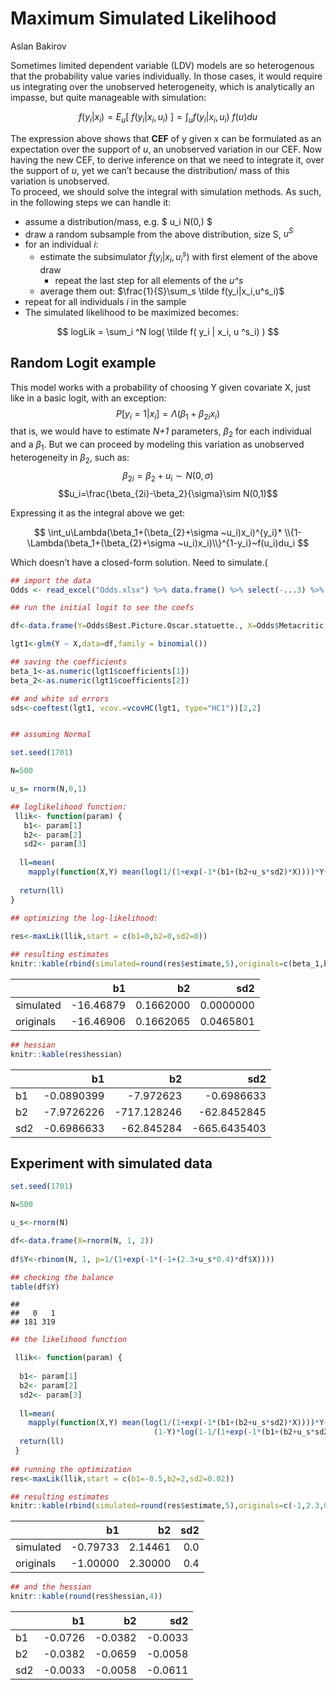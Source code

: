 Maximum Simulated Likelihood
================
Aslan Bakirov

Sometimes limited dependent variable (LDV) models are so heterogenous
that the probability value varies individually. In those cases, it would
require us integrating over the unobserved heterogeneity, which is
analytically an impasse, but quite manageable with simulation:

$$f(y_i|x_i)= E_u[~f(y_i|x_i,u_i)~] = \int_uf(y_i|x_i,u_i)~f(u)du$$

The expression above shows that **CEF** of y given x can be formulated
as an expectation over the support of *u*, an unobserved variation in
our CEF. Now having the new CEF, to derive inference on that we need to
integrate it, over the support of *u*, yet we can’t because the
distribution/ mass of this variation is unobserved.  
To proceed, we should solve the integral with simulation methods. As
such, in the following steps we can handle it:

-   assume a distribution/mass, e.g. \$ u_i N(0,) \$  
-   draw a random subsample from the above distribution, size S, $u^S$  
-   for an individual $i$:
    -   estimate the subsimulator $\tilde f(y_i|x_i,u^s_i)$ with first
        element of the above draw
        -   repeat the last step for all elements of the *u^s*
    -   average them out: $\frac{1}{S}\sum_s \tilde f(y_i|x_i,u^s_i)$  
-   repeat for all individuals $i$ in the sample  
-   The simulated likelihood to be maximized becomes:

$$ logLik = \sum_i ^N log( \tilde f( y_i | x_i, u ^s_i) ) $$

## Random Logit example

This model works with a probability of choosing Y given covariate X,
just like in a basic logit, with an exception:
$$P[y_i=1|x_i]=\Lambda(\beta_1+\beta_{2i}x_i)$$ that is, we would have
to estimate *N+1* parameters, $\beta_2$ for each individual and a
$\beta_1$. But we can proceed by modeling this variation as unobserved
heterogeneity in $\beta_2$, such as:  
$$\beta_{2i}=\beta_2+u_i\sim N(0,\sigma)$$
$$u_i=\frac{\beta_{2i}-\beta_2}{\sigma}\sim N(0,1)$$

Expressing it as the integral above we get:

$$ \int_u\Lambda(\beta_1+(\beta_{2}+\sigma ~u_i)x_i)^{y_i}* 
\\{1-\Lambda(\beta_1+(\beta_{2}+\sigma ~u_i)x_i)\\}^{1-y_i}~f(u_i)du_i $$

Which doesn’t have a closed-form solution. Need to simulate.(

``` r
## import the data
Odds <- read_excel("Odds.xlsx") %>% data.frame() %>% select(-...3) %>% filter(Year>2007) 

## run the initial logit to see the coefs

df<-data.frame(Y=Odds$Best.Picture.Oscar.statuette., X=Odds$Metacritic,sllik=as.numeric(length(Odds)))

lgt1<-glm(Y ~ X,data=df,family = binomial())

## saving the coefficients
beta_1<-as.numeric(lgt1$coefficients[1])
beta_2<-as.numeric(lgt1$coefficients[2])

## and white sd errors
sds<-coeftest(lgt1, vcov.=vcovHC(lgt1, type="HC1"))[2,2]


## assuming Normal

set.seed(1701)

N=500

u_s= rnorm(N,0,1)

## loglikelihood function:  
 llik<- function(param) {
   b1<- param[1]
   b2<- param[2]
   sd2<- param[3]
   
  ll=mean(
    mapply(function(X,Y) mean(log(1/(1+exp(-1*(b1+(b2+u_s*sd2)*X))))*Y+(1-Y)*log(1-1/(1+exp(-1*(b1+(b2+u_s*sd2)*X))))),df$X,df$Y))
  
  return(ll)
}

## optimizing the log-likelihood:  
 
res<-maxLik(llik,start = c(b1=0,b2=0,sd2=0))

## resulting estimates
knitr::kable(rbind(simulated=round(res$estimate,5),originals=c(beta_1,beta_2,sds)),row.names = TRUE)
```

|           |        b1 |        b2 |       sd2 |
|:----------|----------:|----------:|----------:|
| simulated | -16.46879 | 0.1662000 | 0.0000000 |
| originals | -16.46906 | 0.1662065 | 0.0465801 |

``` r
## hessian
knitr::kable(res$hessian)
```

|     |         b1 |          b2 |          sd2 |
|:----|-----------:|------------:|-------------:|
| b1  | -0.0890399 |   -7.972623 |   -0.6986633 |
| b2  | -7.9726226 | -717.128246 |  -62.8452845 |
| sd2 | -0.6986633 |  -62.845284 | -665.6435403 |

## Experiment with simulated data

``` r
set.seed(1701)

N=500

u_s<-rnorm(N)

df<-data.frame(X=rnorm(N, 1, 2))
 
df$Y<-rbinom(N, 1, p=1/(1+exp(-1*(-1+(2.3+u_s*0.4)*df$X))))

## checking the balance
table(df$Y)
```

    ## 
    ##   0   1 
    ## 181 319

``` r
## the likelihood function

 llik<- function(param) {
  
  b1<- param[1]
  b2<- param[2]
  sd2<- param[3]
   
  ll=mean(
    mapply(function(X,Y) mean(log(1/(1+exp(-1*(b1+(b2+u_s*sd2)*X))))*Y+
                                (1-Y)*log(1-1/(1+exp(-1*(b1+(b2+u_s*sd2)*X))))), df$X, df$Y))
  return(ll)
 }
 
## running the optimization
res<-maxLik(llik,start = c(b1=-0.5,b2=2,sd2=0.02))

## resulting estimates
knitr::kable(rbind(simulated=round(res$estimate,5),originals=c(-1,2.3,0.4)),row.names = TRUE)
```

|           |       b1 |      b2 | sd2 |
|:----------|---------:|--------:|----:|
| simulated | -0.79733 | 2.14461 | 0.0 |
| originals | -1.00000 | 2.30000 | 0.4 |

``` r
## and the hessian
knitr::kable(round(res$hessian,4))
```

|     |      b1 |      b2 |     sd2 |
|:----|--------:|--------:|--------:|
| b1  | -0.0726 | -0.0382 | -0.0033 |
| b2  | -0.0382 | -0.0659 | -0.0058 |
| sd2 | -0.0033 | -0.0058 | -0.0611 |
